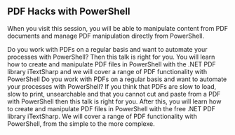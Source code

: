 ## PDF Hacks with PowerShell

When you visit this session, you will be able to manipulate content from PDF documents 
and manage PDF manipulation directly from PowerShell.

Do you work with PDFs on a regular basis and want to automate your processes with PowerShell? 
Then this talk is right for you. You will learn how to create and manipulate PDF files in PowerShell 
with the .NET PDF library iTextSharp and we will cover a range of PDF functionality with PowerShell 
Do you work with PDFs on a regular basis and want to automate your processes with PowerShell? If you 
think that PDFs are slow to load, slow to print, unsearchable and that you cannot cut and paste from 
a PDF with PowerShell then this talk is right for you. After this, you will learn how to create and 
manipulate PDF files in PowerShell with the free .NET PDF library iTextSharp. We will cover a range of 
PDF functionality with PowerShell, from the simple to the more complexe.
